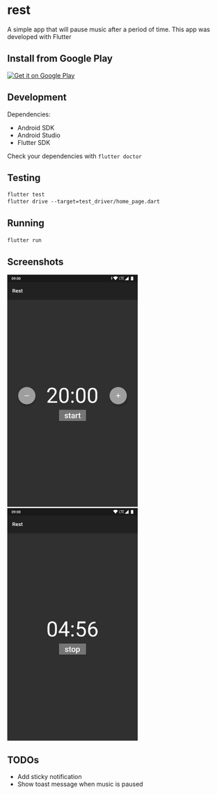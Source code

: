 # rest

A simple app that will pause music after a period of time.
This app was developed with Flutter

## Install from Google Play

<a href="https://play.google.com/store/apps/details?id=dev.protium.rest">
  <img alt="Get it on Google Play"
       src="https://developer.android.com/images/brand/en_generic_rgb_wo_60.png" />
</a>

## Development
Dependencies:
* Android SDK
* Android Studio
* Flutter SDK

Check your dependencies with `flutter doctor` 
## Testing
```
flutter test
flutter drive --target=test_driver/home_page.dart 
```

## Running
`flutter run`

## Screenshots

<img src="./images/screenshot1.png" width="300">

<img src="./images/screenshot2.png" width="300">


## TODOs
* Add sticky notification
* Show toast message when music is paused
